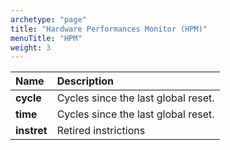 ```yaml
---
archetype: "page"
title: "Hardware Performances Monitor (HPM)"
menuTitle: "HPM"
weight: 3
---
```





| Name                    |   Description                                  |
|:------------------------|:-----------------------------------------------|
| **cycle**               | Cycles since the last global reset. |
| **time**                | Cycles since the last global reset. |
| **instret**             | Retired instrictions |